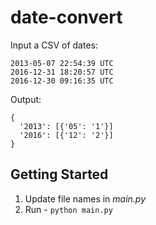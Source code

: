 # date-convert

Input a CSV of dates:

  ```csv
  2013-05-07 22:54:39 UTC
  2016-12-31 18:20:57 UTC
  2016-12-30 09:16:35 UTC
  ```

Output:

```
{
  '2013': [{'05': '1'}]
  '2016': [{'12': '2'}]
}
```

## Getting Started

1. Update file names in *main.py*
1. Run - `python main.py`
